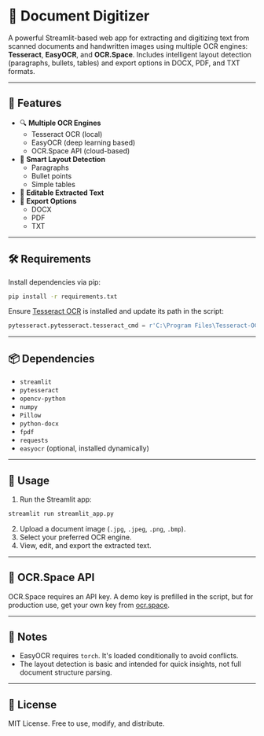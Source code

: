 # 📄 Document Digitizer

A powerful Streamlit-based web app for extracting and digitizing text from scanned documents and handwritten images using multiple OCR engines: **Tesseract**, **EasyOCR**, and **OCR.Space**. Includes intelligent layout detection (paragraphs, bullets, tables) and export options in DOCX, PDF, and TXT formats.

---

## 🚀 Features

- 🔍 **Multiple OCR Engines**
  - Tesseract OCR (local)
  - EasyOCR (deep learning based)
  - OCR.Space API (cloud-based)
- 🧠 **Smart Layout Detection**
  - Paragraphs
  - Bullet points
  - Simple tables
- 📝 **Editable Extracted Text**
- 💾 **Export Options**
  - DOCX
  - PDF
  - TXT

---

## 🛠️ Requirements

Install dependencies via pip:

```bash
pip install -r requirements.txt
```

Ensure [Tesseract OCR](https://github.com/tesseract-ocr/tesseract) is installed and update its path in the script:

```python
pytesseract.pytesseract.tesseract_cmd = r'C:\Program Files\Tesseract-OCR\tesseract.exe'
```

---

## 📦 Dependencies

- `streamlit`
- `pytesseract`
- `opencv-python`
- `numpy`
- `Pillow`
- `python-docx`
- `fpdf`
- `requests`
- `easyocr` (optional, installed dynamically)

---

## 🚧 Usage

1. Run the Streamlit app:

```bash
streamlit run streamlit_app.py
```

2. Upload a document image (`.jpg`, `.jpeg`, `.png`, `.bmp`).
3. Select your preferred OCR engine.
4. View, edit, and export the extracted text.

---

## 🔐 OCR.Space API

OCR.Space requires an API key. A demo key is prefilled in the script, but for production use, get your own key from [ocr.space](https://ocr.space/OCRAPI).

---

## 📎 Notes

- EasyOCR requires `torch`. It's loaded conditionally to avoid conflicts.
- The layout detection is basic and intended for quick insights, not full document structure parsing.

---

## 📃 License

MIT License. Free to use, modify, and distribute.
